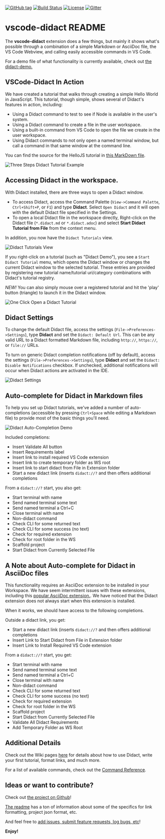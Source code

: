 [![GitHub tag](https://img.shields.io/github/tag/redhat-developer/vscode-didact.svg?style=plastic)]()
[![Build Status](https://travis-ci.org/redhat-developer/vscode-didact.svg?branch=master)](https://travis-ci.org/redhat-developer/vscode-didact)
[![License](https://img.shields.io/badge/license-Apache%202-blue.svg)]()
[![Gitter](https://img.shields.io/gitter/room/redhat-developer/home.js.svg)](https://gitter.im/redhat-developer/home)

# vscode-didact README  

The **vscode-didact** extension does a few things, but mainly it shows what's possible through a combination of a simple Markdown or AsciiDoc file, the VS Code Webview, and calling easily accessible commands in VS Code.

For a demo file of what functionality is currently available, check out [the didact-demo.](vscode://redhat.vscode-didact?https=raw.githubusercontent.com/redhat-developer/vscode-didact/master/demos/markdown/didact-demo.didact.md)

## VSCode-Didact In Action

We have created a tutorial that walks through creating a simple Hello World in JavaScript. This tutorial, though simple, shows several of Didact's features in action, including:

* Using a Didact command to test to see if Node is available in the user's system.
* Using a Didact command to create a file in the user workspace.
* Using a built-in command from VS Code to open the file we create in the user workspace.
* Using Didact commands to not only open a named terminal window, but call a command in that same window at the command line.

You can find the source for the HelloJS tutorial in [this MarkDown file](./demos/markdown/helloJS/helloJS.didact.md).

![Three Steps Didact Tutorial Example](./images/helloJS-didact-demo-APR-2020.gif)

## Accessing Didact in the workspace. 

With Didact installed, there are three ways to open a Didact window.

* To access Didact, access the Command Palette (`View->Command Palette`, `Ctrl+Shift+P`, or `F1`) and type **Didact**. Select `Open Didact` and it will open with the default Didact file specified in the Settings.
* To open a local Didact file in the workspace directly, Right-click on the Didact file (`*.didact.md` or `*.didact.adoc`) and select **Start Didact Tutorial from File** from the context menu.

In addition, you now have the `Didact Tutorials` view. 

![Didact Tutorials View](./images/didact-view-with-popup.png)

If you right-click on a tutorial (such as "Didact Demo"), you see a `Start Didact Tutorial` menu, which opens the Didact window or changes the current Didact window to the selected tutorial. These entries are provided by registering new tutorial name/tutorial uri/category combinations with Didact's tutorial registry.

*NEW!* You can also simply mouse over a registered tutorial and hit the 'play' button (triangle) to launch it in the Didact window.

![One Click Open a Didact Tutorial](./images/didact-tutorial-start-button.gif)

## Didact Settings 

To change the default Didact file, access the settings (`File->Preferences->Settings`), type **Didact** and set the `Didact: Default Url`. This can be any valid URL to a Didact formatted Markdown file, including `http://`, `https://`, or `file://` URLs.

To turn on generic Didact completion notifications (off by default), access the settings (`File->Preferences->Settings`), type **Didact** and set the `Didact: Disable Notifications` checkbox. If unchecked, additional notifications will occur when Didact actions are activated in the IDE.

![Didact Settings](./images/settings.jpg)

## Auto-complete for Didact in Markdown files

To help you set up Didact tutorials, we've added a number of auto-completions (accessible by pressing `Ctrl+Space` while editing a Markdown file) to provide most of the basic things you'll need.

![Didact Auto-Completion Demo](./images/didact-uri-completion-demo.gif)

Included completions:

* Insert Validate All button
* Insert Requirements label
* Insert link to install required VS Code extension
* Insert link to create temporary folder as WS root
* Insert link to start didact from File in Extension folder
* Start a new didact link (inserts `didact://?` and then offers additional completions

From a `didact://?` start, you also get:

* Start terminal with name
* Send named terminal some text
* Send named terminal a Ctrl+C
* Close terminal with name
* Non-didact command
* Check CLI for some returned text
* Check CLI for some success (no text)
* Check for required extension
* Check for root folder in the WS
* Scaffold project
* Start Didact from Currently Selected File

## A Note about Auto-complete for Didact in AsciiDoc files

This functionality requires an AsciiDoc extension to be installed in your Workspace. We have seem intermittent issues with these extensions, including this [popular AsciiDoc extension.](vscode:extension/joaompinto.asciidoctor-vscode). We have noticed that the Didact extension does not always start when this extension is installed.

When it works, we should have access to the following completions.

Outside a didact link, you get:

* Start a new didact link (inserts `didact://?` and then offers additional completions
* Insert Link to Start Didact from File in Extension folder
* Insert Link to Install Required VS Code extension

From a `didact://?` start, you get:

* Start terminal with name
* Send named terminal some text
* Send named terminal a Ctrl+C
* Close terminal with name
* Non-didact command
* Check CLI for some returned text
* Check CLI for some success (no text)
* Check for required extension
* Check for root folder in the WS
* Scaffold project
* Start Didact from Currently Selected File
* Validate All Didact Requirements
* Add Temporary Folder as WS Root

## Additional Details

Check out the Wiki pages [here](https://github.com/redhat-developer/vscode-didact/wiki/Welcome-to-Didact!) for details about how to use Didact, write your first tutorial, format links, and much more. 

For a list of available commands, check out the [Command Reference](examples/commands.reference.md).

## Ideas or want to contribute?

Check out [the project on Github](https://github.com/redhat-developer/vscode-didact)! 

[The readme](https://github.com/redhat-developer/vscode-didact/blob/master/README.md) has a ton of information about some of the specifics for link formatting, project json format, etc. 

And feel free to [add issues, submit feature requests, log bugs, etc](https://github.com/redhat-developer/vscode-didact/issues)!

**Enjoy!**
